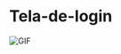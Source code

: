 # Tela-de-login
<img src="https://i.imgur.com/O87hCzo.jpg" alt="GIF" data-canonical-src="https://i.imgur.com/O87hCzo.jpg" style="max-width: 50%;">
